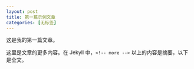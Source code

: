 ```yaml
---
layout: post
title: 第一篇示例文章
categories: [无标签]
---
```


这是我的第一篇文章。

<!-- more -->

这里是文章的更多内容。在 Jekyll 中，`<!-- more -->` 以上的内容是摘要，以下是全文。
